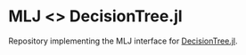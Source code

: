 # MLJ <> DecisionTree.jl

Repository implementing the MLJ interface for
[DecisionTree.jl](https://github.com/bensadeghi/DecisionTree.jl).
